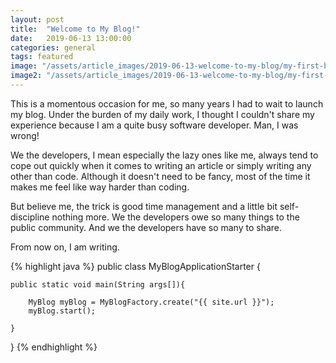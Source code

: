 ```yaml
---
layout: post
title:  "Welcome to My Blog!"
date:   2019-06-13 13:00:00
categories: general
tags: featured
image: "/assets/article_images/2019-06-13-welcome-to-my-blog/my-first-blog.jpg"
image2: "/assets/article_images/2019-06-13-welcome-to-my-blog/my-first-blog-mobile.jpg"
---
```

This is a momentous occasion for me, so many years I had to wait to launch my blog. Under the burden of my daily work, I thought I couldn't share my experience because I am a quite busy software developer. Man, I was wrong!

We the developers, I mean especially the lazy ones like me, always tend to cope out quickly when it comes to writing an article or simply writing any other than code. Although it doesn't need to be fancy, most of the time it makes me feel like way harder than coding.

But believe me, the trick is good time management and a little bit self-discipline nothing more. We the developers owe so many things to the public community. And we the developers have so many to share.

From now on, I am writing.

{% highlight java %}
public class MyBlogApplicationStarter {

    public static void main(String args[]){

        MyBlog myBlog = MyBlogFactory.create("{{ site.url }}");
        myBlog.start();

    }

}
{% endhighlight %}
